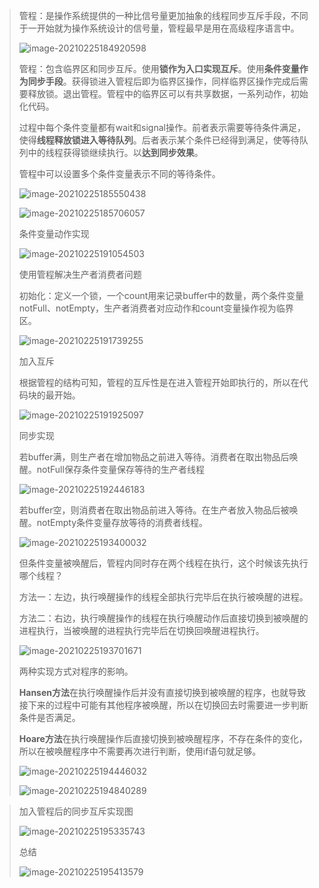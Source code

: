 > 管程：是操作系统提供的一种比信号量更加抽象的线程同步互斥手段，不同于一开始就为操作系统设计的信号量，管程最早是用在高级程序语言中。
>
> ![image-20210225184920598](C:\Users\zhang\AppData\Roaming\Typora\typora-user-images\image-20210225184920598.png)
>
> 管程：包含临界区和同步互斥。使用**锁作为入口实现互斥**。使用**条件变量作为同步手段**。获得锁进入管程后即为临界区操作，同样临界区操作完成后需要释放锁。退出管程。管程中的临界区可以有共享数据，一系列动作，初始化代码。
>
> 过程中每个条件变量都有wait和signal操作。前者表示需要等待条件满足，使得**线程释放锁进入等待队列**。后者表示某个条件已经得到满足，使等待队列中的线程获得锁继续执行。以**达到同步效果**。
>
> 管程中可以设置多个条件变量表示不同的等待条件。
>
> ![image-20210225185550438](C:\Users\zhang\AppData\Roaming\Typora\typora-user-images\image-20210225185550438.png)
>
> ![image-20210225185706057](C:\Users\zhang\AppData\Roaming\Typora\typora-user-images\image-20210225185706057.png)
>
> 条件变量动作实现
>
> ![image-20210225191054503](C:\Users\zhang\AppData\Roaming\Typora\typora-user-images\image-20210225191054503.png)
>
> 使用管程解决生产者消费者问题
>
> 初始化：定义一个锁，一个count用来记录buffer中的数量，两个条件变量notFull、notEmpty，生产者消费者对应动作和count变量操作视为临界区。
>
> ![image-20210225191739255](C:\Users\zhang\AppData\Roaming\Typora\typora-user-images\image-20210225191739255.png)
>
> 加入互斥
>
> 根据管程的结构可知，管程的互斥性是在进入管程开始即执行的，所以在代码块的最开始。
>
> ![image-20210225191925097](C:\Users\zhang\AppData\Roaming\Typora\typora-user-images\image-20210225191925097.png)
>
> 同步实现
>
> 若buffer满，则生产者在增加物品之前进入等待。消费者在取出物品后唤醒。notFull保存条件变量保存等待的生产者线程
>
> ![image-20210225192446183](C:\Users\zhang\AppData\Roaming\Typora\typora-user-images\image-20210225192446183.png)
>
> 若buffer空，则消费者在取出物品前进入等待。在生产者放入物品后被唤醒。notEmpty条件变量存放等待的消费者线程。
>
> ![image-20210225193400032](C:\Users\zhang\AppData\Roaming\Typora\typora-user-images\image-20210225193400032.png)
>
> 
>
> 但条件变量被唤醒后，管程内同时存在两个线程在执行，这个时候该先执行哪个线程？
>
> 方法一：左边，执行唤醒操作的线程全部执行完毕后在执行被唤醒的进程。
>
> 方法二：右边，执行唤醒操作的线程在执行唤醒动作后直接切换到被唤醒的进程执行，当被唤醒的进程执行完毕后在切换回唤醒进程执行。
>
> ![image-20210225193701671](C:\Users\zhang\AppData\Roaming\Typora\typora-user-images\image-20210225193701671.png)
>
> 两种实现方式对程序的影响。
>
> **Hansen方法**在执行唤醒操作后并没有直接切换到被唤醒的程序，也就导致接下来的过程中可能有其他程序被唤醒，所以在切换回去时需要进一步判断条件是否满足。
>
> **Hoare方法**在执行唤醒操作后直接切换到被唤醒程序，不存在条件的变化，所以在被唤醒程序中不需要再次进行判断，使用if语句就足够。
>
> ![image-20210225194446032](C:\Users\zhang\AppData\Roaming\Typora\typora-user-images\image-20210225194446032.png)
>
> ![image-20210225194840289](C:\Users\zhang\AppData\Roaming\Typora\typora-user-images\image-20210225194840289.png)

> 加入管程后的同步互斥实现图
>
> ![image-20210225195335743](C:\Users\zhang\AppData\Roaming\Typora\typora-user-images\image-20210225195335743.png)
>
> 总结
>
> ![image-20210225195413579](C:\Users\zhang\AppData\Roaming\Typora\typora-user-images\image-20210225195413579.png)